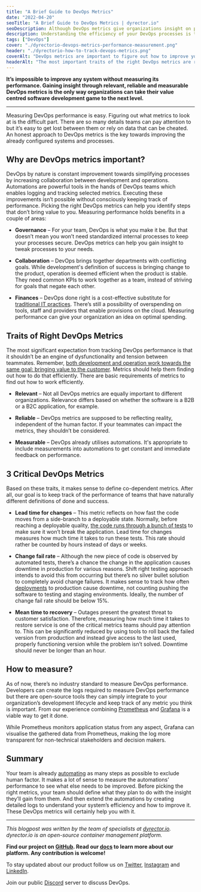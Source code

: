 ```yaml
---
title: "A Brief Guide to DevOps Metrics"
date: "2022-04-20"
seoTitle: "A Brief Guide to DevOps Metrics | dyrector.io"
seoDescription: Although DevOps metrics give organizations insight on performance, there's no industry standard to measurements. Find out how to track them from our blog post.
description: Understanding the efficiency of your DevOps processes is the first step towards improvement. Unfortunately, there's no industry standard to track DevOps metrics. In our blog post, we outline the most important things to look for and give one recommendation on how to measure them.
tags: ["DevOps"]
cover: "./dyrectorio-devops-metrics-performance-measurement.png"
header: "./dyrectorio-how-to-track-devops-metrics.png"
coverAlt: "DevOps metrics are important to figure out how to improve your organization."
headerAlt: "The most important traits of the right DevOps metrics are relevancy, reliability, and measurability."
---
```


**It’s impossible to improve any system without measuring its performance. Gaining insight through relevant, reliable and measurable DevOps metrics is the only way organizations can take their value centred software development game to the next level.**

---

Measuring DevOps performance is easy. Figuring out what metrics to look at is the difficult part. There are so many details teams can pay attention to but it’s easy to get lost between them or rely on data that can be cheated. An honest approach to DevOps metrics is the key towards improving the already configured systems and processes.

## Why are DevOps metrics important?

DevOps by nature is constant improvement towards simplifying processes by increasing collaboration between development and operations. Automations are powerful tools in the hands of DevOps teams which enables logging and tracking selected metrics. Executing these improvements isn’t possible without consciously keeping track of performance. Picking the right DevOps metrics can help you identify steps that don’t bring value to you. Measuring performance holds benefits in a couple of areas:

- **Governance** – For your team, DevOps is what you make it be. But that doesn’t mean you won’t need standardized internal processes to keep your processes secure. DevOps metrics can help you gain insight to tweak processes to your needs.

- **Collaboration** – DevOps brings together departments with conflicting goals. While development's definition of success is bringing change to the product, operation is deemed efficient when the product is stable. They need common KPIs to work together as a team, instead of striving for goals that negate each other.

- **Finances** – DevOps done right is a cost-effective substitute for [traditional IT practices](https://blog.dyrector.io/2021-11-03-devops-differ/). There’s still a possibility of overspending on tools, staff and providers that enable provisions on the cloud. Measuring performance can give your organization an idea on optimal spending.

## Traits of Right DevOps Metrics

The most significant expectation from tracking DevOps performance is that it shouldn’t be an engine of dysfunctionality and tension between teammates. Remember, [both development and operation work towards the same goal: bringing value to the customer](https://blog.dyrector.io/2022-03-03-devops-habits/). Metrics should help them finding out how to do that efficiently. There are basic requirements of metrics to find out how to work efficiently.

- **Relevant** – Not all DevOps metrics are equally important to different organizations. Relevance differs based on whether the software is a B2B or a B2C application, for example.

- **Reliable** – DevOps metrics are supposed to be reflecting reality, independent of the human factor. If your teammates can impact the metrics, they shouldn’t be considered.

- **Measurable** – DevOps already utilises automations. It's appropriate to include measurements into automations to get constant and immediate feedback on performance.

## 3 Critical DevOps Metrics  

Based on these traits, it makes sense to define co-dependent metrics. After all, our goal is to keep track of the performance of teams that have naturally different definitions of done and success.

- **Lead time for changes** – This metric reflects on how fast the code moves from a side-branch to a deployable state. Normally, before reaching a deployable quality, [the code runs through a bunch of tests](https://blog.dyrector.io/2022-02-01-left-vs-right/) to make sure it won’t break the application. Lead time for changes measures how much time it takes to run these tests. This rate should rather be counted by hours instead of days or weeks.

- **Change fail rate** – Although the new piece of code is observed by automated tests, there’s a chance the change in the application causes downtime in production for various reasons. Shift right testing approach intends to avoid this from occurring but there’s no silver bullet solution to completely avoid change failures. It makes sense to track how often [deployments](https://blog.dyrector.io/2022-01-01-software-deployment/) to production cause downtime, not counting pushing the software to testing and staging environments. Ideally, the number of change fail rate should be below 15%.

- **Mean time to recovery** – Outages present the greatest threat to customer satisfaction. Therefore, measuring how much time it takes to restore service is one of the critical metrics teams should pay attention to. This can be significantly reduced by using tools to roll back the failed version from production and instead give access to the last used, properly functioning version while the problem isn’t solved. Downtime should never be longer than an hour.

## How to measure?

As of now, there’s no industry standard to measure DevOps performance. Developers can create the logs required to measure DevOps performance but there are open-source tools they can simply integrate to your organization’s development lifecycle and keep track of any metric you think is important. From our experience combining [Prometheus](https://prometheus.io/) and [Grafana](https://grafana.com/) is a viable way to get it done.

While Prometheus monitors application status from any aspect, Grafana can visualise the gathered data from Prometheus, making the log more transparent for non-technical stakeholders and decision makers.

## Summary

Your team is already [automating](https://blog.dyrector.io/2022-01-02-cicd/) as many steps as possible to exclude human factor. It makes a lot of sense to measure the automations’ performance to see what else needs to be improved. Before picking the right metrics, your team should define what they plan to do with the insight they’ll gain from them. And then extend the automations by creating detailed logs to understand your system’s efficiency and how to improve it. These DevOps metrics will certainly help you with it.

---

_This blogpost was written by the team of specialists at [dyrector.io](https://dyrector.io). dyrector.io is an open-source container management platform._

**Find our project on [GitHub](https://github.com/dyrector-io/dyrectorio/). Read our [docs](https://docs.dyrector.io/) to learn more about our platform. Any contribution is welcome!**

To stay updated about our product follow us on [Twitter](https://twitter.com/dyrectorio), [Instagram](https://www.instagram.com/dyrectorio/) and [LinkedIn](https://www.linkedin.com/company/dyrectorio/).

Join our public [Discord](https://discord.gg/hMyT9cbYFD) server to discuss DevOps.